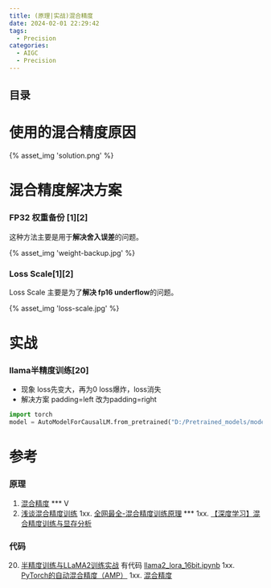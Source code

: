 ```yaml
---
title: (原理|实战)混合精度 
date: 2024-02-01 22:29:42
tags:
  - Precision
categories:
  - AIGC
  - Precision
---
```


<p></p>
<!-- more -->

## 目录
<!-- toc -->

# 使用的混合精度原因
{%  asset_img  'solution.png'  %}

# 混合精度解决方案
### FP32 权重备份 [1][2]

这种方法主要是用于**解决舍入误差**的问题。

{% asset_img 'weight-backup.jpg' %} 

### Loss Scale[1][2]

Loss Scale 主要是为了**解决 fp16 underflow**的问题。

{% asset_img 'loss-scale.jpg' %} 


# 实战
###  llama半精度训练[20]
+ 现象
  loss先变大，再为0
  loss爆炸，loss消失
+ 解决方案
  padding=left
  改为padding=right

``` python
import torch
model = AutoModelForCausalLM.from_pretrained("D:/Pretrained_models/modelscope/Llama-2-7b-ms", low_cpu_mem_usage=True, torch_dtype=torch.half, device_map="auto")
```


# 参考
### 原理
1. [混合精度](https://www.bilibili.com/video/BV1R94y1g78L?p=6)  *** V
2. [浅谈混合精度训练](https://zhuanlan.zhihu.com/p/103685761)
1xx. [全网最全-混合精度训练原理](https://zhuanlan.zhihu.com/p/441591808)  *** 
1xx. [【深度学习】混合精度训练与显存分析](https://zhuanlan.zhihu.com/p/608634079)

### 代码

20. [半精度训练与LLaMA2训练实战](https://www.bilibili.com/video/BV1CB4y1R78v/) 有代码
    [llama2_lora_16bit.ipynb](https://github.com/www6v/transformers-code/blob/master/04-Kbit%20Training/25-16bits_training/llama2_lora_16bit.ipynb)
    1xx. [PyTorch的自动混合精度（AMP）](https://zhuanlan.zhihu.com/p/165152789) 
    1xx. [混合精度](https://tensorflow.google.cn/guide/mixed_precision?hl=zh-cn)